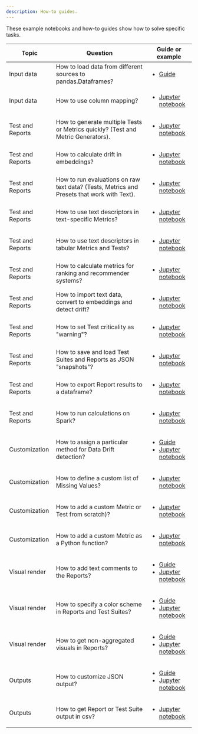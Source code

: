 ```yaml
---
description: How-to guides.
---
```


These example notebooks and how-to guides show how to solve specific tasks. 

Topic | Question| Guide or example 
| --- | --- | --- 
Input data | How to load data from different sources to pandas.Dataframes? | <ul><li>[Guide](../input-data/load-data-to-pandas.md)</li></ul> 
Input data | How to use column mapping? | <ul><li>[Jupyter notebook](https://github.com/evidentlyai/evidently/blob/main/examples/how_to_questions/how_to_use_column_mapping.ipynb)</li></ul> 
Test and Reports | How to generate multiple Tests or Metrics quickly? (Test and Metric Generators). | <ul><li>[Jupyter notebook](https://github.com/evidentlyai/evidently/blob/main/examples/how_to_questions/how_to_apply_tests_and_metrics_generators.ipynb)</li></ul>
Test and Reports | How to calculate drift in embeddings? | <ul><li>[Jupyter notebook](https://github.com/elenasamuylova/evidently/blob/main/examples/how_to_questions/how_to_calculate_embeddings_drift.ipynb)</li></ul>
Test and Reports | How to run evaluations on raw text data? (Tests, Metrics and Presets that work with Text).| <ul><li>[Jupyter notebook](https://github.com/evidentlyai/evidently/blob/main/examples/how_to_questions/how_to_run_calculations_over_text_data.ipynb)</li></ul> 
Test and Reports | How to use text descriptors in text-specific Metrics? | <ul><li>[Jupyter notebook](https://github.com/evidentlyai/evidently/blob/main/examples/how_to_questions/how_to_use_text_descriptors_in_text_specific_metrics.ipynb)</li></ul>  
Test and Reports | How to use text descriptors in tabular Metrics and Tests?|<ul><li>[Jupyter notebook](https://github.com/evidentlyai/evidently/blob/main/examples/how_to_questions/how_to_apply_table_metrics_and_tests_to_text_descriptors.ipynb)</li></ul>
Test and Reports | How to calculate metrics for ranking and recommender systems?|<ul><li>[Jupyter notebook](https://github.com/evidentlyai/evidently/blob/main/examples/how_to_questions/how_to_run_recsys_metrics.ipynb)</li></ul>
Test and Reports | How to import text data, convert to embeddings and detect drift?|<ul><li>[Jupyter notebook](https://github.com/evidentlyai/evidently/blob/main/examples/how_to_questions/how_to_run_drift_report_for_text_data.ipynb)</li></ul>
Test and Reports | How to set Test criticality as "warning"?|<ul><li>[Jupyter notebook](https://github.com/evidentlyai/evidently/blob/main/examples/how_to_questions/how_to_specify_test_criticality.ipynb)</li></ul>
Test and Reports | How to save and load Test Suites and Reports as JSON "snapshots"?|<ul><li>[Jupyter notebook](https://github.com/evidentlyai/evidently/blob/main/examples/how_to_questions/how_to_use_snapshots.ipynb)</li></ul>
Test and Reports | How to export Report results to a dataframe?|<ul><li>[Jupyter notebook](https://github.com/evidentlyai/evidently/blob/main/examples/how_to_questions/how_to_get_report_as_a_dataframe.ipynb)</li></ul>
Test and Reports | How to run calculations on Spark?|<ul><li>[Jupyter notebook](https://github.com/evidentlyai/evidently/blob/main/examples/how_to_questions/how_to_run_calculations_on_spark.ipynb)</li></ul>
Customization | How to assign a particular method for Data Drift detection?|<ul><li>[Guide](../customization/options-for-statistical-tests.md)</li><li> [Jupyter notebook](https://github.com/evidentlyai/evidently/blob/main/examples/how_to_questions/how_to_specify_stattest_for_a_testsuite.ipynb)</li></ul> 
Customization | How to define a custom list of Missing Values?|<ul><li>[Jupyter notebook](https://github.com/evidentlyai/evidently/blob/main/examples/how_to_questions/how_to_run_tests_with_different_missing_values.ipynb)</li></ul> 
Customization | How to add a custom Metric or Test from scratch)? | <ul><li>[Jupyter notebook](https://github.com/evidentlyai/evidently/blob/main/examples/how_to_questions/how_to_make_custom_metric_and_test.ipynb)</li></ul> 
Customization | How to add a custom Metric as a Python function?|<ul><li>[Jupyter notebook](https://github.com/evidentlyai/evidently/blob/main/examples/how_to_questions/how_to_build_metric_over_python_function.ipynb)</li></ul>
Visual render| How to add text comments to the Reports? | <ul><li>[Guide](../customization/text-comments.md)</li><li> [Jupyter notebook](https://github.com/evidentlyai/evidently/blob/main/examples/how_to_questions/how_to_add_a_text_comment_to_the_report.ipynb)</li></ul> 
Visual render| How to specify a color scheme in Reports and Test Suites? |<ul><li>[Guide](../customization/options-for-color-schema.md)</li><li> [Jupyter notebook](https://github.com/evidentlyai/evidently/blob/main/examples/how_to_questions/how_to_customize_color_schema.ipynb)</li></ul> 
Visual render| How to get non-aggregated visuals in Reports? | <ul><li>[Guide](../customization/report-data-aggregation.md)</li><li> [Jupyter notebook](https://github.com/evidentlyai/evidently/blob/main/examples/how_to_questions/how_to_use_aggregated_data_option.ipynb)</li></ul> 
Outputs | How to customize JSON output?|<ul><li>[Guide](../customization/json-dict-output.md)</li><li>[Jupyter notebook](https://github.com/evidentlyai/evidently/blob/main/examples/how_to_questions/how_to_customize_json_output.ipynb)</li></ul> 
Outputs | How to get Report or Test Suite output in csv? | <ul><li>[Jupyter notebook](https://github.com/evidentlyai/evidently/blob/main/examples/how_to_questions/how_to_get_report_results_in_csv.ipynb )</li></ul> 
